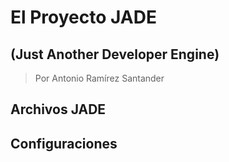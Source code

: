 # El Proyecto JADE
## (Just Another Developer Engine)
> Por Antonio Ramírez Santander

## Archivos JADE

## Configuraciones
